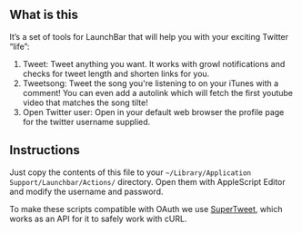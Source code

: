 ## What is this

It’s a set of tools for LaunchBar that will help you with your exciting Twitter “life”:

1. Tweet: Tweet anything you want. It works with growl notifications and checks for tweet length and shorten links for you.
2. Tweetsong: Tweet the song you're listening to on your iTunes with a comment! You can even add a autolink which will fetch the first youtube video that matches the song tilte!
3. Open Twitter user: Open in your default web browser the profile page for the twitter username supplied.

## Instructions

Just copy the contents of this file to your `~/Library/Application Support/Launchbar/Actions/` directory. Open them with AppleScript Editor and modify the username and password.

To make these scripts compatible with OAuth we use [SuperTweet](http://www.supertweet.net/), which works as an API for it to safely work with cURL.
